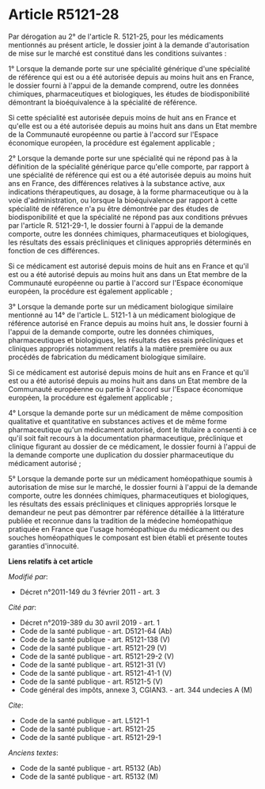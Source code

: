 # Article R5121-28

Par dérogation au 2° de l'article R. 5121-25, pour les médicaments mentionnés au présent article, le dossier joint à la
demande d'autorisation de mise sur le marché est constitué dans les conditions suivantes : 

1° Lorsque la demande porte sur une spécialité générique d'une spécialité de référence qui est ou a été autorisée depuis au
moins huit ans en France, le dossier fourni à l'appui de la demande comprend, outre les données chimiques, pharmaceutiques et
biologiques, les études de biodisponibilité démontrant la bioéquivalence à la spécialité de référence. 

Si cette spécialité est autorisée depuis moins de huit ans en France et qu'elle est ou a été autorisée depuis au moins huit
ans dans un Etat membre de la Communauté européenne ou partie à l'accord sur l'Espace économique européen, la procédure est
également applicable ; 

2° Lorsque la demande porte sur une spécialité qui ne répond pas à la définition de la spécialité générique parce qu'elle
comporte, par rapport à une spécialité de référence qui est ou a été autorisée depuis au moins huit ans en France, des
différences relatives à la substance active, aux indications thérapeutiques, au dosage, à la forme pharmaceutique ou à la
voie d'administration, ou lorsque la bioéquivalence par rapport à cette spécialité de référence n'a pu être démontrée par des
études de biodisponibilité et que la spécialité ne répond pas aux conditions prévues par l'article R. 5121-29-1, le dossier
fourni à l'appui de la demande comporte, outre les données chimiques, pharmaceutiques et biologiques, les résultats des
essais précliniques et cliniques appropriés déterminés en fonction de ces différences. 

Si ce médicament est autorisé depuis moins de huit ans en France et qu'il est ou a été autorisé depuis au moins huit ans dans
un Etat membre de la Communauté européenne ou partie à l'accord sur l'Espace économique européen, la procédure est également
applicable ; 

3° Lorsque la demande porte sur un médicament biologique similaire mentionné au 14° de l'article L. 5121-1 à un médicament
biologique de référence autorisé en France depuis au moins huit ans, le dossier fourni à l'appui de la demande comporte,
outre les données chimiques, pharmaceutiques et biologiques, les résultats des essais précliniques et cliniques appropriés
notamment relatifs à la matière première ou aux procédés de fabrication du médicament biologique similaire. 

Si ce médicament est autorisé depuis moins de huit ans en France et qu'il est ou a été autorisé depuis au moins huit ans dans
un Etat membre de la Communauté européenne ou partie à l'accord sur l'Espace économique européen, la procédure est également
applicable ; 

4° Lorsque la demande porte sur un médicament de même composition qualitative et quantitative en substances actives et de
même forme pharmaceutique qu'un médicament autorisé, dont le titulaire a consenti à ce qu'il soit fait recours à la
documentation pharmaceutique, préclinique et clinique figurant au dossier de ce médicament, le dossier fourni à l'appui de la
demande comporte une duplication du dossier pharmaceutique du médicament autorisé ; 

5° Lorsque la demande porte sur un médicament homéopathique soumis à autorisation de mise sur le marché, le dossier fourni à
l'appui de la demande comporte, outre les données chimiques, pharmaceutiques et biologiques, les résultats des essais
précliniques et cliniques appropriés lorsque le demandeur ne peut pas démontrer par référence détaillée à la littérature
publiée et reconnue dans la tradition de la médecine homéopathique pratiquée en France que l'usage homéopathique du
médicament ou des souches homéopathiques le composant est bien établi et présente toutes garanties d'innocuité.

**Liens relatifs à cet article**

_Modifié par_:

  - Décret n°2011-149 du 3 février 2011 - art. 3

_Cité par_:

  - Décret n°2019-389 du 30 avril 2019 - art. 1
  - Code de la santé publique - art. D5121-64 (Ab)
  - Code de la santé publique - art. R5121-138 (V)
  - Code de la santé publique - art. R5121-29 (V)
  - Code de la santé publique - art. R5121-29-2 (V)
  - Code de la santé publique - art. R5121-31 (V)
  - Code de la santé publique - art. R5121-41-1 (V)
  - Code de la santé publique - art. R5121-5 (V)
  - Code général des impôts, annexe 3, CGIAN3. - art. 344 undecies A (M)

_Cite_:

  - Code de la santé publique - art. L5121-1
  - Code de la santé publique - art. R5121-25
  - Code de la santé publique - art. R5121-29-1

_Anciens textes_:

  - Code de la santé publique - art. R5132 (Ab)
  - Code de la santé publique - art. R5132 (M)
